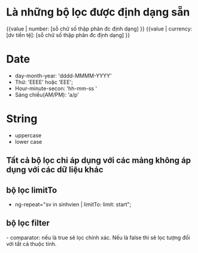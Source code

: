 # Là những bộ lọc được định dạng sẵn
{{value | number: [sỗ chữ số thập phân đc định dạng] }}
{{value | currency: [dv tiền tệ]: [sỗ chữ số thập phân đc định dạng] }}

# Date
- day-month-year: 'dddd-MMMM-YYYY'
- Thứ: 'EEEE' hoặc 'EEE';
- Hour-minute-secon: 'hh-mm-ss '
- Sáng chiều(AM/PM): 'a/p'

# String
- uppercase 
- lower case


## Tất cả bộ lọc chỉ  áp dụng với các mảng không áp dụng với các dữ liệu khác 
## bộ lọc limitTo
- ng-repeat="sv in sinhvien | limitTo: limit: start";
## bộ lọc filter
<div ng-repeat= " sv in sinhvien | fiter: expression: comparator" ></div>
- comparator: nếu là true sẽ lọc chính xác. Nếu là false thì sẽ lọc tượng đối với tất cả thuộc tính. 
